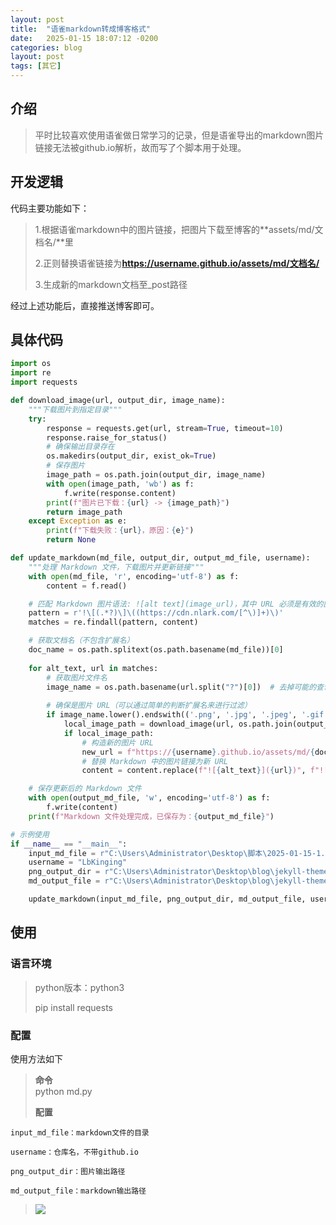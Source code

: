 ```yaml
---
layout: post
title:  "语雀markdown转成博客格式"
date:   2025-01-15 18:07:12 -0200
categories: blog
layout: post
tags: [其它]
---
```

## 介绍
> 平时比较喜欢使用语雀做日常学习的记录，但是语雀导出的markdown图片链接无法被github.io解析，故而写了个脚本用于处理。
>

## 开发逻辑
代码主要功能如下：

> 1.根据语雀markdown中的图片链接，把图片下载至博客的**assets/md/文档名/**里
>
> 2.正则替换语雀链接为**https://username.github.io/assets/md/文档名/**
>
> 3.生成新的markdown文档至_post路径
>

经过上述功能后，直接推送博客即可。

## 具体代码
```python
import os
import re
import requests

def download_image(url, output_dir, image_name):
    """下载图片到指定目录"""
    try:
        response = requests.get(url, stream=True, timeout=10)
        response.raise_for_status()
        # 确保输出目录存在
        os.makedirs(output_dir, exist_ok=True)
        # 保存图片
        image_path = os.path.join(output_dir, image_name)
        with open(image_path, 'wb') as f:
            f.write(response.content)
        print(f"图片已下载：{url} -> {image_path}")
        return image_path
    except Exception as e:
        print(f"下载失败：{url}，原因：{e}")
        return None

def update_markdown(md_file, output_dir, output_md_file, username):
    """处理 Markdown 文件，下载图片并更新链接"""
    with open(md_file, 'r', encoding='utf-8') as f:
        content = f.read()

    # 匹配 Markdown 图片语法: ![alt text](image_url)，其中 URL 必须是有效的图片地址
    pattern = r'!\[(.*?)\]\((https://cdn.nlark.com/[^\)]+)\)'
    matches = re.findall(pattern, content)

    # 获取文档名（不包含扩展名）
    doc_name = os.path.splitext(os.path.basename(md_file))[0]
    
    for alt_text, url in matches:
        # 获取图片文件名
        image_name = os.path.basename(url.split("?")[0])  # 去掉可能的查询参数
        
        # 确保是图片 URL（可以通过简单的判断扩展名来进行过滤）
        if image_name.lower().endswith(('.png', '.jpg', '.jpeg', '.gif', '.bmp', '.svg')):
            local_image_path = download_image(url, os.path.join(output_dir, doc_name), image_name)
            if local_image_path:
                # 构造新的图片 URL
                new_url = f"https://{username}.github.io/assets/md/{doc_name}/{image_name}"
                # 替换 Markdown 中的图片链接为新 URL
                content = content.replace(f"![{alt_text}]({url})", f"![{alt_text}]({new_url})")

    # 保存更新后的 Markdown 文件
    with open(output_md_file, 'w', encoding='utf-8') as f:
        f.write(content)
    print(f"Markdown 文件处理完成，已保存为：{output_md_file}")

# 示例使用
if __name__ == "__main__":
    input_md_file = r"C:\Users\Administrator\Desktop\脚本\2025-01-15-1.md"  # 输入的 Markdown 文件路径
    username = "LbKinging"  
    png_output_dir = r"C:\Users\Administrator\Desktop\blog\jekyll-theme-potato-hacker-1.0.5\jekyll-theme-potato-hacker-1.0.5\assets\img\md"  # 图片保存的本地目录
    md_output_file = r"C:\Users\Administrator\Desktop\blog\jekyll-theme-potato-hacker-1.0.5\jekyll-theme-potato-hacker-1.0.5\_posts\2025-01-13-1.md"  # 生成的新 Markdown 文件路径

    update_markdown(input_md_file, png_output_dir, md_output_file, username)
```

## 使用
### 语言环境
> python版本：python3
>
> pip install requests
>

### 配置
使用方法如下

> **命令**  
	python md.py
>
> **配置**
>
 	input_md_file：markdown文件的目录
>
 	username：仓库名，不带github.io
>
 	png_output_dir：图片输出路径
>
 	md_output_file：markdown输出路径
>
> ![](https://LbKinging.github.io/assets/md/2025-01-15-1/1737002293233-e7cff96a-4c37-4275-b316-72f01e0a4338.png)
>

